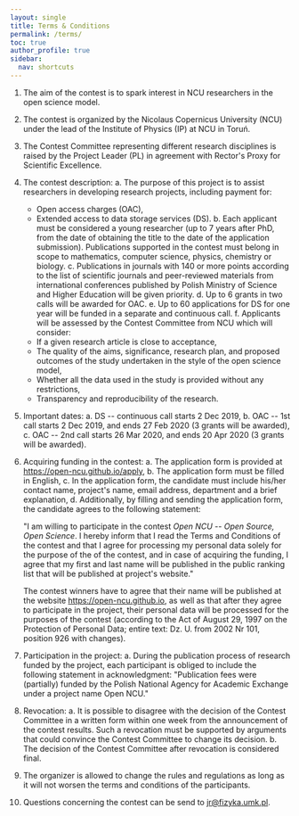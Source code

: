 ```yaml
---
layout: single
title: Terms & Conditions
permalink: /terms/
toc: true
author_profile: true
sidebar:
  nav: shortcuts
---
```


1. The aim of the contest is to spark interest in NCU researchers in the open
   science model.
2. The contest is organized by the Nicolaus Copernicus University (NCU) under 
   the lead of the Institute of Physics (IP) at NCU in Toruń.
3. The Contest Committee representing different research disciplines is raised 
   by the Project Leader (PL) in agreement with Rector's Proxy for Scientific 
   Excellence.
4. The contest description:
   a. The purpose of this project is to assist researchers in developing research 
   projects, including payment for:
     * Open access charges (OAC),
     * Extended access to data storage services (DS).
   b. Each applicant must be considered a young researcher (up to 7 years after
      PhD, from the date of obtaining the title to the date of the application 
      submission). Publications supported in the contest must belong in scope to 
      mathematics, computer science, physics, chemistry or biology.
   c. Publications in journals with 140 or more points according to the list of 
      scientific journals and peer-reviewed materials from international conferences 
      published by Polish Ministry of Science and Higher Education will be given 
      priority.
   d. Up to 6 grants in two calls will be awarded for OAC. 
   e. Up to 60 applications for DS for one year will be funded in a separate and 
      continuous call.
   f. Applicants will be assessed by the Contest Committee from NCU which will 
      consider:
      * If a given research article is close to acceptance,
      * The quality of the aims, significance, research plan, and proposed 
        outcomes of the study undertaken in the style of the open science 
        model,
      * Whether all the data used in the study is provided without any 
        restrictions,
      * Transparency and reproducibility of the research.
6. Important dates:
   a. DS -- continuous call starts 2 Dec 2019,
   b. OAC -- 1st call starts 2 Dec 2019, and ends 27 Feb 2020 (3 grants will be 
      awarded),
   c. OAC -- 2nd call starts 26 Mar 2020, and ends 20 Apr 2020 (3 grants will be 
      awarded).
7. Acquiring funding in the contest:
   a. The application form is provided at https://open-ncu.github.io/apply,
   b. The application form must be filled in English,
   c. In the application form, the candidate must include his/her contact name,
      project's name, email address, department and a brief explanation,
   d. Additionally, by filling and sending the application form, the candidate
      agrees to the following statement:

      "I am willing to participate in the contest *Open NCU -- Open Source, Open
      Science*. I hereby inform that I read the Terms and Conditions of the
      contest and that I agree for processing my personal data solely for the
      purpose of the of the contest, and in case of acquiring the funding, I agree
      that my first and last name will be published in the public ranking list 
      that will be published at project's website."

      The contest winners have to agree that their name will be published at the
      website https://open-ncu.github.io, as well as that after they agree to 
      participate in the project, their personal data will be processed for the 
      purposes of the contest (according to the Act of August 29, 1997 on the
      Protection of Personal Data; entire text: Dz. U. from 2002 Nr 101, position
      926 with changes).
8. Participation in the project:
   a. During the publication process of research funded by the project, each
      participant is obliged to include the following statement in acknowledgment:
      "Publication fees were (partially) funded by the Polish National Agency for 
      Academic Exchange under a project name Open NCU."
9. Revocation:
    a. It is possible to disagree with the decision of the Contest Committee in a 
       written form within one week from the announcement of the contest results.
       Such a revocation must be supported by arguments that could convince the 
       Contest Committee to change its decision.
    b. The decision of the Contest Committee after revocation is considered final.
10. The organizer is allowed to change the rules and regulations as long as it 
    will not worsen the terms and conditions of the participants.
11. Questions concerning the contest can be send to <jr@fizyka.umk.pl>.
